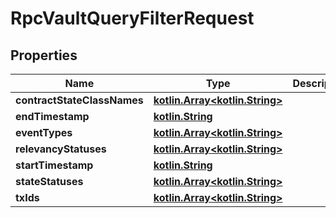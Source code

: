 # RpcVaultQueryFilterRequest

## Properties
Name | Type | Description | Notes
------------ | ------------- | ------------- | -------------
**contractStateClassNames** | [**kotlin.Array&lt;kotlin.String&gt;**](.md) |  |  [optional]
**endTimestamp** | [**kotlin.String**](.md) |  |  [optional]
**eventTypes** | [**kotlin.Array&lt;kotlin.String&gt;**](.md) |  |  [optional]
**relevancyStatuses** | [**kotlin.Array&lt;kotlin.String&gt;**](.md) |  |  [optional]
**startTimestamp** | [**kotlin.String**](.md) |  |  [optional]
**stateStatuses** | [**kotlin.Array&lt;kotlin.String&gt;**](.md) |  |  [optional]
**txIds** | [**kotlin.Array&lt;kotlin.String&gt;**](.md) |  |  [optional]
